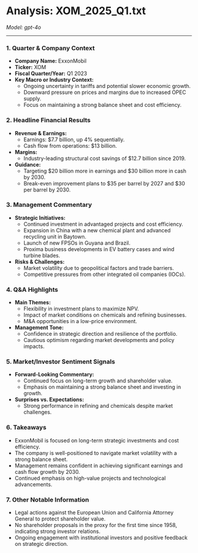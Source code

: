 # Analysis: XOM_2025_Q1.txt

*Model: gpt-4o*

---

### 1. Quarter & Company Context
- **Company Name:** ExxonMobil
- **Ticker:** XOM
- **Fiscal Quarter/Year:** Q1 2023
- **Key Macro or Industry Context:**
  - Ongoing uncertainty in tariffs and potential slower economic growth.
  - Downward pressure on prices and margins due to increased OPEC supply.
  - Focus on maintaining a strong balance sheet and cost efficiency.

### 2. Headline Financial Results
- **Revenue & Earnings:**
  - Earnings: $7.7 billion, up 4% sequentially.
  - Cash flow from operations: $13 billion.
- **Margins:**
  - Industry-leading structural cost savings of $12.7 billion since 2019.
- **Guidance:**
  - Targeting $20 billion more in earnings and $30 billion more in cash by 2030.
  - Break-even improvement plans to $35 per barrel by 2027 and $30 per barrel by 2030.

### 3. Management Commentary
- **Strategic Initiatives:**
  - Continued investment in advantaged projects and cost efficiency.
  - Expansion in China with a new chemical plant and advanced recycling unit in Baytown.
  - Launch of new FPSOs in Guyana and Brazil.
  - Proxima business developments in EV battery cases and wind turbine blades.
- **Risks & Challenges:**
  - Market volatility due to geopolitical factors and trade barriers.
  - Competitive pressures from other integrated oil companies (IOCs).

### 4. Q&A Highlights
- **Main Themes:**
  - Flexibility in investment plans to maximize NPV.
  - Impact of market conditions on chemicals and refining businesses.
  - M&A opportunities in a low-price environment.
- **Management Tone:**
  - Confidence in strategic direction and resilience of the portfolio.
  - Cautious optimism regarding market developments and policy impacts.

### 5. Market/Investor Sentiment Signals
- **Forward-Looking Commentary:**
  - Continued focus on long-term growth and shareholder value.
  - Emphasis on maintaining a strong balance sheet and investing in growth.
- **Surprises vs. Expectations:**
  - Strong performance in refining and chemicals despite market challenges.

### 6. Takeaways
- ExxonMobil is focused on long-term strategic investments and cost efficiency.
- The company is well-positioned to navigate market volatility with a strong balance sheet.
- Management remains confident in achieving significant earnings and cash flow growth by 2030.
- Continued emphasis on high-value projects and technological advancements.

### 7. Other Notable Information
- Legal actions against the European Union and California Attorney General to protect shareholder value.
- No shareholder proposals in the proxy for the first time since 1958, indicating strong investor relations.
- Ongoing engagement with institutional investors and positive feedback on strategic direction.